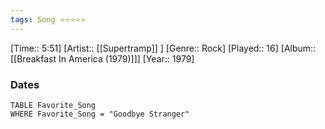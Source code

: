 ```yaml
---
tags: Song ⭐⭐⭐⭐⭐ 
---
```

[Time:: 5:51]
[Artist:: [[Supertramp]] ]
[Genre:: Rock]
[Played:: 16]
[Album:: [[Breakfast In America (1979)]]]
[Year:: 1979]
### Dates
````dataview
TABLE Favorite_Song
WHERE Favorite_Song = "Goodbye Stranger"
````